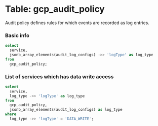 # Table: gcp_audit_policy

Audit policy defines rules for which events are recorded as log entries.

### Basic info

```sql
select
  service,
  jsonb_array_elements(audit_log_configs) ->> 'logType' as log_type
from
  gcp_audit_policy;
```


### List of services which has data write access

```sql
select
  service,
  log_type ->> 'logType' as log_type
from
  gcp_audit_policy,
  jsonb_array_elements(audit_log_configs) as log_type
where
  log_type ->> 'logType' = 'DATA_WRITE';
```